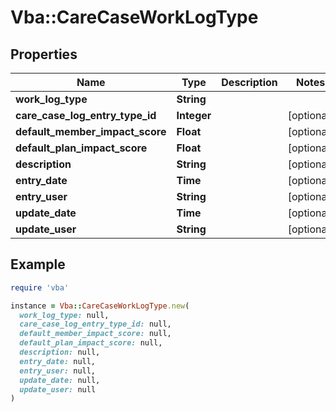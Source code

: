 # Vba::CareCaseWorkLogType

## Properties

| Name | Type | Description | Notes |
| ---- | ---- | ----------- | ----- |
| **work_log_type** | **String** |  |  |
| **care_case_log_entry_type_id** | **Integer** |  | [optional] |
| **default_member_impact_score** | **Float** |  | [optional] |
| **default_plan_impact_score** | **Float** |  | [optional] |
| **description** | **String** |  | [optional] |
| **entry_date** | **Time** |  | [optional] |
| **entry_user** | **String** |  | [optional] |
| **update_date** | **Time** |  | [optional] |
| **update_user** | **String** |  | [optional] |

## Example

```ruby
require 'vba'

instance = Vba::CareCaseWorkLogType.new(
  work_log_type: null,
  care_case_log_entry_type_id: null,
  default_member_impact_score: null,
  default_plan_impact_score: null,
  description: null,
  entry_date: null,
  entry_user: null,
  update_date: null,
  update_user: null
)
```

